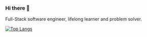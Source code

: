 ### Hi there 👋
Full-Stack software engineer, lifelong learner and problem solver.

[![Top Langs](https://github-readme-stats.vercel.app/api/top-langs/?username=swaltek)](https://github.com/anuraghazra/github-readme-stats)

<!--
**swaltek/swaltek** is a ✨ _special_ ✨ repository because its `README.md` (this file) appears on your GitHub profile.

Here are some ideas to get you started:

- 🔭 I’m currently working on ...
- 🌱 I’m currently learning ...
- 👯 I’m looking to collaborate on ...
- 🤔 I’m looking for help with ...
- 💬 Ask me about ...
- 📫 How to reach me: ...
- 😄 Pronouns: ...
- ⚡ Fun fact: ...
-->
